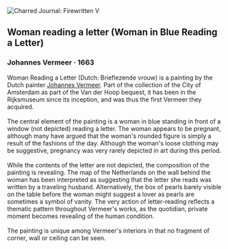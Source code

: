 <div class="artwork-of-the-day">
  <div class="container">
    <div class="img-wrapper">
      <img
        src="https://uploads5.wikiart.org/00380/images/johannes-vermeer/1-woman-in-blue-reading-a-letter-johannes-vermeer.jpg!Large.jpg"
        alt="Charred Journal: Firewritten V" />
    </div>
    <div class="artwork-detail">
      <div class="artwork-origin"> 
        <h2 class="artwork-name">Woman reading a letter (Woman in Blue Reading a Letter)</h2>
        <h3 class="artist">
          Johannes Vermeer
                    ·  1663
        </h3>
      </div>
      <p class="description">
        <span class="artwork-description-text ng-binding" ng-bind-html="viewModel.ArtworkOfTheDay.Description | unsafe">Woman Reading a Letter (Dutch: Brieflezende vrouw) is a painting by the Dutch painter <a target="_blank" href="/en/johannes-vermeer">Johannes Vermeer</a>. Part of the collection of the City of Amsterdam as part of the Van der Hoop bequest, it has been in the Rijksmuseum since its inception, and was thus the first Vermeer they acquired.
<br>
<br>The central element of the painting is a woman in blue standing in front of a window (not depicted) reading a letter. The woman appears to be pregnant, although many have argued that the woman's rounded figure is simply a result of the fashions of the day. Although the woman's loose clothing may be suggestive, pregnancy was very rarely depicted in art during this period.
<br>
<br>While the contents of the letter are not depicted, the composition of the painting is revealing. The map of the Netherlands on the wall behind the woman has been interpreted as suggesting that the letter she reads was written by a traveling husband. Alternatively, the box of pearls barely visible on the table before the woman might suggest a lover as pearls are sometimes a symbol of vanity. The very action of letter-reading reflects a thematic pattern throughout Vermeer's works, as the quotidian, private moment becomes revealing of the human condition.
<br>
<br>The painting is unique among Vermeer's interiors in that no fragment of corner, wall or ceiling can be seen.</span>
                        <div class="text-shadow-container" ng-show="showShadow" style=""></div>
      </p>
    </div>
  </div>

</div>
